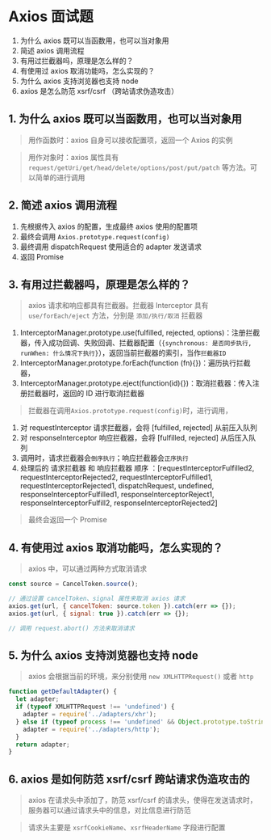 # Axios 面试题

1. 为什么 axios 既可以当函数用，也可以当对象用
2. 简述 axios 调用流程
3. 有用过拦截器吗，原理是怎么样的？
4. 有使用过 axios 取消功能吗，怎么实现的？
5. 为什么 axios 支持浏览器也支持 node
6. axios 是怎么防范 xsrf/csrf （跨站请求伪造攻击）

## 1. 为什么 axios 既可以当函数用，也可以当对象用

> 用作函数时：axios 自身可以接收配置项，返回一个 Axios 的实例

> 用作对象时：axios 属性具有 `request/getUri/get/head/delete/options/post/put/patch` 等方法。可以简单的进行调用

## 2. 简述 axios 调用流程

1. 先根据传入 axios 的配置，生成最终 axios 使用的配置项
2. 最终会调用 `Axios.prototype.request(config)`
3. 最终调用 dispatchRequest 使用适合的 adapter 发送请求
4. 返回 Promise

## 3. 有用过拦截器吗，原理是怎么样的？

> axios 请求和响应都具有拦截器。拦截器 Interceptor 具有 `use/forEach/eject` 方法，分别是 `添加/执行/取消` 拦截器

1. InterceptorManager.prototype.use(fulfilled, rejected, options)：注册拦截器，传入成功回调、失败回调、拦截器配置（`{synchronous: 是否同步执行, runWhen: 什么情况下执行}`），返回当前拦截器的索引，当作`拦截器ID`
2. InterceptorManager.prototype.forEach(function (fn){})：遍历执行拦截器，
3. InterceptorManager.prototype.eject(function(id){})：取消拦截器：传入注册拦截器时，返回的 ID 进行取消拦截器

> 拦截器在调用`Axios.prototype.request(config)`时，进行调用，

1.  对 requestInterceptor 请求拦截器，会将 [fulfilled, rejected] 从前压入队列
2.  对 responseInterceptor 响应拦截器，会将 [fulfilled, rejected] 从后压入队列
3.  调用时，请求拦截器会`倒序执行`；响应拦截器会`正序执行`
4.  处理后的 请求拦截器 和 响应拦截器 顺序 ：[requestInterceptorFulfilled2, requestInterceptorRejected2, requestInterceptorFulfilled1, requestInterceptorRejected1, dispatchRequest, undefined, responseInterceptorFulfilled1, responseInterceptorReject1, responseInterceptorFulfill2, responseInterceptorRejected2]

> 最终会返回一个 Promise

## 4. 有使用过 axios 取消功能吗，怎么实现的？

> axios 中，可以通过两种方式取消请求

```js
const source = CancelToken.source();

// 通过设置 cancelToken、signal 属性来取消 axios 请求
axios.get(url, { cancelToken: source.token }).catch(err => {});
axios.get(url, { signal: true }).catch(err => {});

// 调用 request.abort() 方法来取消请求
```

## 5. 为什么 axios 支持浏览器也支持 node

> axios 会根据当前的环境，来分别使用 `new XMLHTTPRequest()` 或者 `http`

```js
function getDefaultAdapter() {
  let adapter;
  if (typeof XMLHTTPRequest !== 'undefined') {
    adapter = require('../adapters/xhr');
  } else if (typeof process !== 'undefined' && Object.prototype.toString.call(process) === '[object process]') {
    adapter = require('../adapters/http');
  }
  return adapter;
}
```

## 6. axios 是如何防范 xsrf/csrf 跨站请求伪造攻击的

> axios 在请求头中添加了，防范 xsrf/csrf 的请求头，使得在发送请求时，服务器可以通过请求头中的信息，对比信息进行防范

> 请求头主要是 `xsrfCookieName`、`xsrfHeaderName` 字段进行配置
